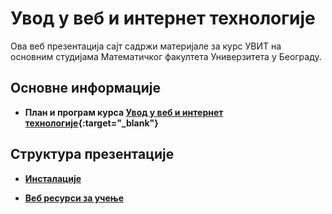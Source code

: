 # Увод у веб и интернет технологије

Ова веб презентација сајт садржи материјале за курс УВИТ на основним студијама Математичког факултета Универзитета у Београду.

## Основне информације

* **План и програм курса [Увод у веб и интернет технологије](/info/R130_-_Uvod_u_veb_i_internet_tehnologije.pdf){:target="_blank"}**

## Структура презентације

* **[Инсталације](/INSTALACIJE.md)**

* **[Веб ресурси за учење](/VEB-RESURSI-ZA-UCENJE.md)**
